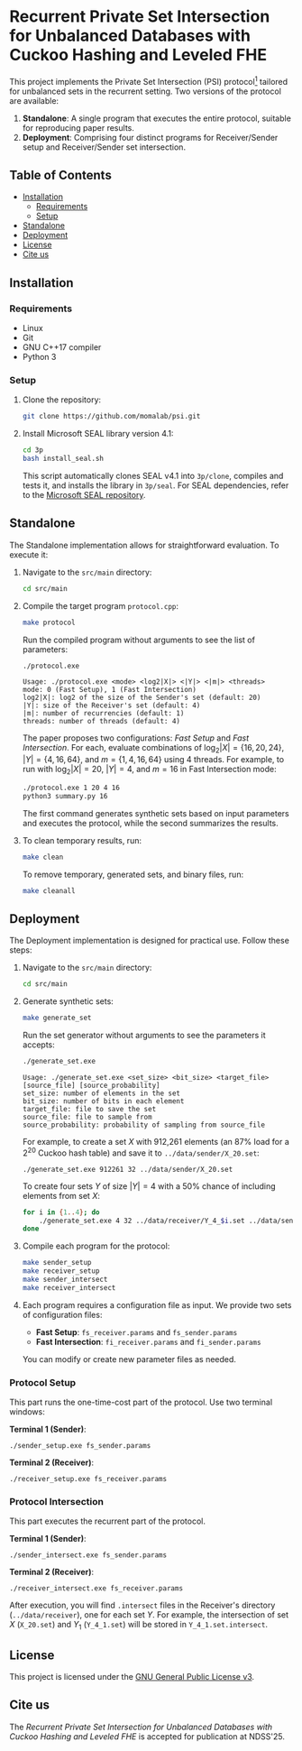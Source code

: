 # Recurrent Private Set Intersection for Unbalanced Databases with Cuckoo Hashing and Leveled FHE

This project implements the Private Set Intersection (PSI) protocol[$^1$](#cite-us) tailored for unbalanced sets in the recurrent setting.
Two versions of the protocol are available:

1. **Standalone**: A single program that executes the entire protocol, suitable for reproducing paper results.
2. **Deployment**: Comprising four distinct programs for Receiver/Sender setup and Receiver/Sender set intersection.

## Table of Contents

- [Installation](#installation)
  - [Requirements](#requirements)
  - [Setup](#setup)
- [Standalone](#standalone)
- [Deployment](#deployment)
- [License](#license)
- [Cite us](#cite-us)

## Installation

### Requirements

- Linux
- Git
- GNU C++17 compiler
- Python 3

### Setup

1. Clone the repository:
   ```bash
   git clone https://github.com/momalab/psi.git
   ```

2. Install Microsoft SEAL library version 4.1:
   ```bash
   cd 3p
   bash install_seal.sh
   ```
   This script automatically clones SEAL v4.1 into `3p/clone`, compiles and tests it, and installs the library in `3p/seal`. For SEAL dependencies, refer to the [Microsoft SEAL repository](https://github.com/microsoft/SEAL).

## Standalone

The Standalone implementation allows for straightforward evaluation. To execute it:

1. Navigate to the `src/main` directory:
   ```bash
   cd src/main
   ```

2. Compile the target program `protocol.cpp`:
   ```bash
   make protocol
   ```

   Run the compiled program without arguments to see the list of parameters:
   ```bash
   ./protocol.exe
   ```
   ```
   Usage: ./protocol.exe <mode> <log2|X|> <|Y|> <|m|> <threads>
   mode: 0 (Fast Setup), 1 (Fast Intersection)
   log2|X|: log2 of the size of the Sender's set (default: 20)
   |Y|: size of the Receiver's set (default: 4)
   |m|: number of recurrencies (default: 1)
   threads: number of threads (default: 4)
   ```
   The paper proposes two configurations: *Fast Setup* and *Fast Intersection*. For each, evaluate combinations of $\log_2|X| = \{16, 20, 24\}$, $|Y| = \{4, 16, 64\}$, and $m = \{1, 4, 16, 64\}$ using 4 threads. For example, to run with $\log_2|X| = 20$, $|Y| = 4$, and $m = 16$ in Fast Intersection mode:
   ```bash
   ./protocol.exe 1 20 4 16
   python3 summary.py 16
   ```
   The first command generates synthetic sets based on input parameters and executes the protocol, while the second summarizes the results.

3. To clean temporary results, run:
   ```bash
   make clean
   ```

   To remove temporary, generated sets, and binary files, run:
   ```bash
   make cleanall
   ```

## Deployment

The Deployment implementation is designed for practical use. Follow these steps:

1. Navigate to the `src/main` directory:
   ```bash
   cd src/main
   ```

2. Generate synthetic sets:
   ```bash
   make generate_set
   ```

   Run the set generator without arguments to see the parameters it accepts:
   ```bash
   ./generate_set.exe
   ```
   ```
   Usage: ./generate_set.exe <set_size> <bit_size> <target_file> [source_file] [source_probability]
   set_size: number of elements in the set
   bit_size: number of bits in each element
   target_file: file to save the set
   source_file: file to sample from
   source_probability: probability of sampling from source_file
   ```

   For example, to create a set $X$ with 912,261 elements (an 87% load for a $2^{20}$ Cuckoo hash table) and save it to `../data/sender/X_20.set`:
   ```
   ./generate_set.exe 912261 32 ../data/sender/X_20.set
   ```

   To create four sets $Y$ of size $|Y| = 4$ with a 50% chance of including elements from set $X$:
   ```bash
   for i in {1..4}; do
       ./generate_set.exe 4 32 ../data/receiver/Y_4_$i.set ../data/sender/X_20.set 0.5
   done
   ```

3. Compile each program for the protocol:
   ```bash
   make sender_setup
   make receiver_setup
   make sender_intersect
   make receiver_intersect
   ```

4. Each program requires a configuration file as input. We provide two sets of configuration files:
   - **Fast Setup**: `fs_receiver.params` and `fs_sender.params`
   - **Fast Intersection**: `fi_receiver.params` and `fi_sender.params`

   You can modify or create new parameter files as needed.

### Protocol Setup

This part runs the one-time-cost part of the protocol. Use two terminal windows:

**Terminal 1 (Sender)**:
```
./sender_setup.exe fs_sender.params
```

**Terminal 2 (Receiver)**:
```
./receiver_setup.exe fs_receiver.params
```

### Protocol Intersection

This part executes the recurrent part of the protocol.

**Terminal 1 (Sender)**:
```
./sender_intersect.exe fs_sender.params
```

**Terminal 2 (Receiver)**:
```
./receiver_intersect.exe fs_receiver.params
```

After execution, you will find `.intersect` files in the Receiver's directory (`../data/receiver`), one for each set $Y$. For example, the intersection of set $X$ (`X_20.set`) and $Y_1$ (`Y_4_1.set`) will be stored in `Y_4_1.set.intersect`.

## License

This project is licensed under the [GNU General Public License v3](LICENSE).

## Cite us

The *Recurrent Private Set Intersection for Unbalanced Databases with Cuckoo Hashing and Leveled FHE* is accepted for publication at NDSS'25.